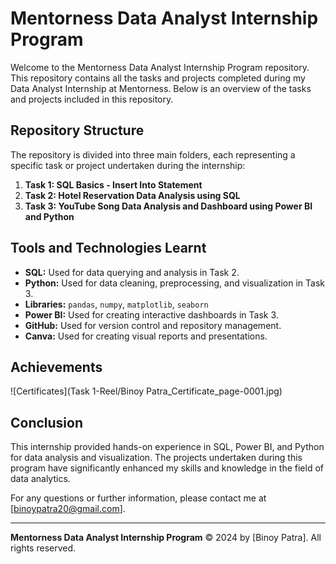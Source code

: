 # Mentorness Data Analyst Internship Program

Welcome to the Mentorness Data Analyst Internship Program repository. This repository contains all the tasks and projects completed during my Data Analyst Internship at Mentorness. Below is an overview of the tasks and projects included in this repository.

## Repository Structure

The repository is divided into three main folders, each representing a specific task or project undertaken during the internship:

1. **Task 1: SQL Basics - Insert Into Statement**
2. **Task 2: Hotel Reservation Data Analysis using SQL**
3. **Task 3: YouTube Song Data Analysis and Dashboard using Power BI and Python**

## Tools and Technologies Learnt

- **SQL:** Used for data querying and analysis in Task 2.
- **Python:** Used for data cleaning, preprocessing, and visualization in Task 3.
- **Libraries:** `pandas`, `numpy`, `matplotlib`, `seaborn`
- **Power BI:** Used for creating interactive dashboards in Task 3.
- **GitHub:** Used for version control and repository management.
- **Canva:** Used for creating visual reports and presentations.

## Achievements 

![Certificates](Task 1-Reel/Binoy Patra_Certificate_page-0001.jpg)

## Conclusion

This internship provided hands-on experience in SQL, Power BI, and Python for data analysis and visualization. The projects undertaken during this program have significantly enhanced my skills and knowledge in the field of data analytics.

For any questions or further information, please contact me at [binoypatra20@gmail.com].

---

**Mentorness Data Analyst Internship Program** © 2024 by [Binoy Patra]. All rights reserved.
